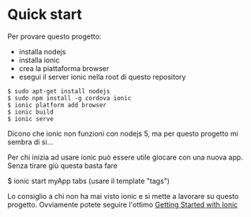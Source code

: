 Quick start
===========

Per provare questo progetto:

* installa nodejs
* installa ionic
* crea la piattaforma browser
* esegui il server ionic nella root di questo repository

```
$ sudo apt-get install nodejs
$ sudo npm install -g cordova ionic
$ ionic platform add browser
$ ionic build
$ ionic serve
```

Dicono che ionic non funzioni con nodejs 5, ma per questo progetto mi sembra di si...

Per chi inizia ad usare ionic può essere utile giocare con una nuova app.
Senza tirare giù questa basta fare 

$ ionic start myApp tabs (usare il template "tags")

Lo consiglio a chi non ha mai visto ionic e si mette a lavorare su questo progetto. Ovviamente potete seguire l'ottimo [Getting Started with Ionic](http://ionicframework.com/getting-started/)
